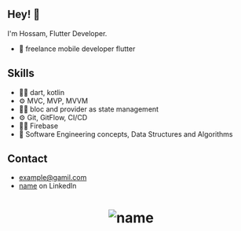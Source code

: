 
## Hey! 👋
I'm Hossam, Flutter Developer.

- 🧭 freelance mobile developer flutter 

 

## Skills
-	👨‍💻 dart, kotlin 
-	⚙️ MVC, MVP,  MVVM 
-	👨‍💻 bloc and provider as state management 
-	⚙️ Git, GitFlow, CI/CD
-	👨‍💻 Firebase
-	💽 Software Engineering concepts, Data Structures and Algorithms



## Contact
- [example@gamil.com](mailto:link)
- [name](link) on LinkedIn



<h1 align="center">
  <img src="https://github-readme-stats.vercel.app/api?username={name}m&show_icons=true&theme=radical" alt="name" />
</h1>
